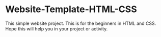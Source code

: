 # Website-Template-HTML-CSS
This simple website project. This is for the beginners in HTML and CSS. Hope this will help you in your project or activity.
